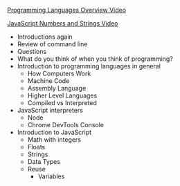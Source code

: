 [Programming Languages Overview Video](https://youtu.be/A3VisKhjXtM)

[JavaScript Numbers and Strings Video](https://youtu.be/IghTLKpfnO8)

* Introductions again
* Review of command line
* Questions
* What do you think of when you think of programming?
* Introduction to programming languages in general
    * How Computers Work
    * Machine Code
    * Assembly Language
    * Higher Level Languages
    * Compiled vs Interpreted
* JavaScript interpreters
    * Node
    * Chrome DevTools Console
* Introduction to JavaScript
  * Math with integers
  * Floats
  * Strings
  * Data Types
  * Reuse
    * Variables